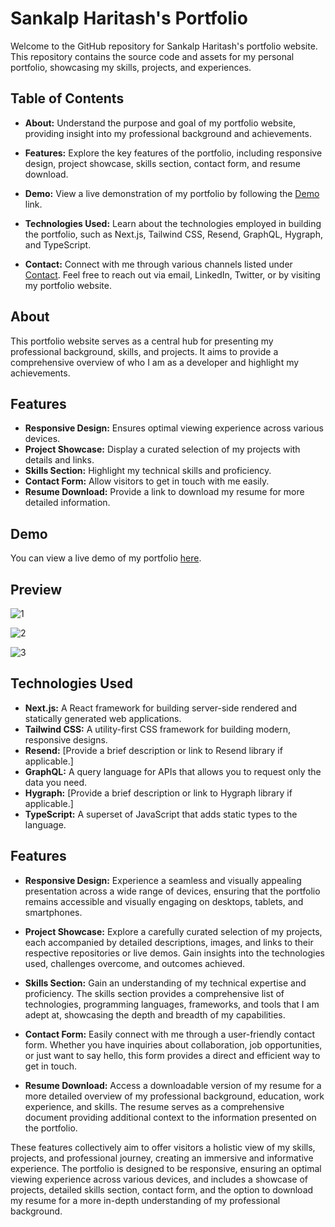# Sankalp Haritash's Portfolio

Welcome to the GitHub repository for Sankalp Haritash's portfolio website. This repository contains the source code and assets for my personal portfolio, showcasing my skills, projects, and experiences.

## Table of Contents
- **About:** Understand the purpose and goal of my portfolio website, providing insight into my professional background and achievements.

- **Features:** Explore the key features of the portfolio, including responsive design, project showcase, skills section, contact form, and resume download.

- **Demo:** View a live demonstration of my portfolio by following the [Demo](https://sankalp-haritash.vercel.app/) link.

- **Technologies Used:** Learn about the technologies employed in building the portfolio, such as Next.js, Tailwind CSS, Resend, GraphQL, Hygraph, and TypeScript.

- **Contact:** Connect with me through various channels listed under [Contact](#contact). Feel free to reach out via email, LinkedIn, Twitter, or by visiting my portfolio website.

## About

This portfolio website serves as a central hub for presenting my professional background, skills, and projects. It aims to provide a comprehensive overview of who I am as a developer and highlight my achievements.

## Features

- **Responsive Design:** Ensures optimal viewing experience across various devices.
- **Project Showcase:** Display a curated selection of my projects with details and links.
- **Skills Section:** Highlight my technical skills and proficiency.
- **Contact Form:** Allow visitors to get in touch with me easily.
- **Resume Download:** Provide a link to download my resume for more detailed information.

## Demo

You can view a live demo of my portfolio [here](https://sankalp-haritash.vercel.app/).

## Preview

![1](https://github.com/SankalpHaritash21/Portfolio/assets/110713125/ec6e24e6-7a85-48b5-9acd-34eeee401617)

![2](https://github.com/SankalpHaritash21/Portfolio/assets/110713125/5ed55a8b-b23d-4f71-9cf9-f134c4a5796e)

![3](https://github.com/SankalpHaritash21/Portfolio/assets/110713125/c6dfa967-eaf5-40c2-8f52-509a8097da3e)


## Technologies Used

- **Next.js:** A React framework for building server-side rendered and statically generated web applications.
- **Tailwind CSS:** A utility-first CSS framework for building modern, responsive designs.
- **Resend:** [Provide a brief description or link to Resend library if applicable.]
- **GraphQL:** A query language for APIs that allows you to request only the data you need.
- **Hygraph:** [Provide a brief description or link to Hygraph library if applicable.]
- **TypeScript:** A superset of JavaScript that adds static types to the language.

## Features

- **Responsive Design:** Experience a seamless and visually appealing presentation across a wide range of devices, ensuring that the portfolio remains accessible and visually engaging on desktops, tablets, and smartphones.

- **Project Showcase:** Explore a carefully curated selection of my projects, each accompanied by detailed descriptions, images, and links to their respective repositories or live demos. Gain insights into the technologies used, challenges overcome, and outcomes achieved.

- **Skills Section:** Gain an understanding of my technical expertise and proficiency. The skills section provides a comprehensive list of technologies, programming languages, frameworks, and tools that I am adept at, showcasing the depth and breadth of my capabilities.

- **Contact Form:** Easily connect with me through a user-friendly contact form. Whether you have inquiries about collaboration, job opportunities, or just want to say hello, this form provides a direct and efficient way to get in touch.

- **Resume Download:** Access a downloadable version of my resume for a more detailed overview of my professional background, education, work experience, and skills. The resume serves as a comprehensive document providing additional context to the information presented on the portfolio.

These features collectively aim to offer visitors a holistic view of my skills, projects, and professional journey, creating an immersive and informative experience. The portfolio is designed to be responsive, ensuring an optimal viewing experience across various devices, and includes a showcase of projects, detailed skills section, contact form, and the option to download my resume for a more in-depth understanding of my professional background.
